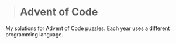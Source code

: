 > # Advent of Code
My solutions for Advent of Code puzzles. Each year uses a different programming language.
